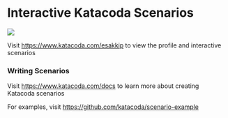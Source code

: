 # Interactive Katacoda Scenarios

[![](http://shields.katacoda.com/katacoda/esakkip/count.svg)](https://www.katacoda.com/esakkip "Get your profile on Katacoda.com")

Visit https://www.katacoda.com/esakkip to view the profile and interactive scenarios

### Writing Scenarios
Visit https://www.katacoda.com/docs to learn more about creating Katacoda scenarios

For examples, visit https://github.com/katacoda/scenario-example
